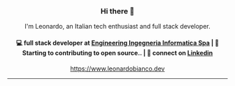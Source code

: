 <h3 align="center"> Hi there 👋</h3>

<p align="center">
I'm Leonardo, an Italian tech enthusiast and full stack developer.
</p>

<h4 align="center">
💻 full stack developer at <a href="https://www.linkedin.com/company/engineering-ingegneria-informatica-spa/">Engineering Ingegneria Informatica Spa</a> | 🌱 Starting to contributing to open source.. | 💬 connect on <a href="https://www.linkedin.com/in/biancoleonardo/">Linkedin</a>
</h4>
<p  align="center">
<a href="https://www.leonardobianco.dev">https://www.leonardobianco.dev</a>
</p>

---

<!--
**leobia/leobia** is a ✨ _special_ ✨ repository because its `README.md` (this file) appears on your GitHub profile.

Here are some ideas to get you started:

- 🔭 I’m currently working on ...
- 🌱 I’m currently learning ...
- 👯 I’m looking to collaborate on ...
- 🤔 I’m looking for help with ...
- 💬 Ask me about ...
- 📫 How to reach me: ...
- 😄 Pronouns: ...
- ⚡ Fun fact: ...
-->
